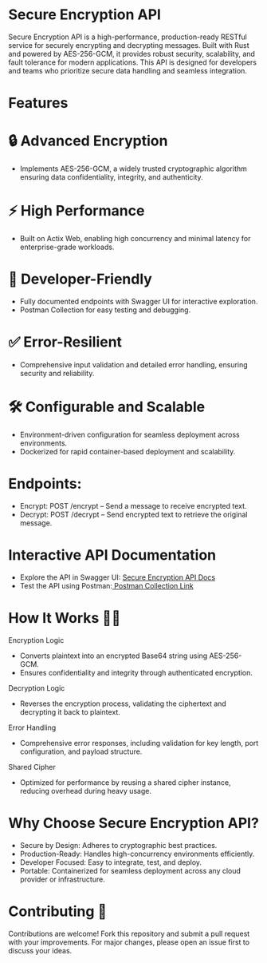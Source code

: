 # Secure Encryption API

  Secure Encryption API is a high-performance, production-ready RESTful service for securely encrypting and decrypting messages. Built with Rust and powered by AES-256-GCM, it provides robust security, scalability, and fault tolerance for modern applications. This API is designed for developers and teams who prioritize secure data handling and seamless integration.

# Features

# 🔒 Advanced Encryption
- Implements AES-256-GCM, a widely trusted cryptographic algorithm ensuring data confidentiality, integrity, and authenticity.
  
# ⚡ High Performance
- Built on Actix Web, enabling high concurrency and minimal latency for enterprise-grade workloads.

# 🚀 Developer-Friendly
- Fully documented endpoints with Swagger UI for interactive exploration.
- Postman Collection for easy testing and debugging.

# ✅ Error-Resilient
- Comprehensive input validation and detailed error handling, ensuring security and reliability.

# 🛠️ Configurable and Scalable
- Environment-driven configuration for seamless deployment across environments.
- Dockerized for rapid container-based deployment and scalability.

# Endpoints:
- Encrypt: POST /encrypt – Send a message to receive encrypted text.
- Decrypt: POST /decrypt – Send encrypted text to retrieve the original message.

# Interactive API Documentation
- Explore the API in Swagger UI: [Secure Encryption API Docs](https://encryption-api-cdn0.onrender.com/docs/)
- Test the API using Postman:[ Postman Collection Link](https://www.postman.com/lunar-module-geoscientist-9458215/jephter-olaifa/collection/pb26snh/secure-encryption-api?action=share&creator=33056158)

# How It Works 👌🏼
 Encryption Logic 
- Converts plaintext into an encrypted Base64 string using AES-256-GCM.
- Ensures confidentiality and integrity through authenticated encryption.

 Decryption Logic
- Reverses the encryption process, validating the ciphertext and decrypting it back to plaintext.

 Error Handling
- Comprehensive error responses, including validation for key length, port configuration, and payload structure.

 Shared Cipher
- Optimized for performance by reusing a shared cipher instance, reducing overhead during heavy usage.

# Why Choose Secure Encryption API?
- Secure by Design: Adheres to cryptographic best practices.
- Production-Ready: Handles high-concurrency environments efficiently.
- Developer Focused: Easy to integrate, test, and deploy.
- Portable: Containerized for seamless deployment across any cloud provider or infrastructure.

# Contributing 💫
Contributions are welcome! Fork this repository and submit a pull request with your improvements. For major changes, please open an issue first to discuss your ideas.
